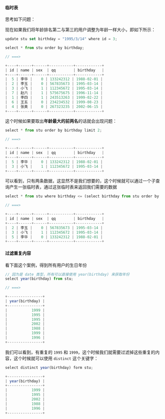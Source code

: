 #### 临时表

思考如下问题：

现在如果我们将年龄排名第二与第三的用户调整为年龄一样大小，即如下所示：

```js
update stu set birthday = "1995/3/14" where id = 3;

select * from stu order by birthday;

// ===>

+----+------+------+-----------+------------+
| id | name | sex  | qq        | birthday   |
+----+------+------+-----------+------------+
|  5 | 李华 |    0 | 133242312 | 1988-02-01 |
|  2 | 李玉 |    0 | 567835673 | 1995-03-14 |
|  3 | 小飞 |    1 | 112345672 | 1995-03-14 |
|  7 | 赵六 |    1 | 575675675 | 1996-11-14 |
|  1 | 李四 |    1 | 243513263 | 1999-02-22 |
|  6 | 王五 |    0 | 234234532 | 1999-08-23 |
|  4 | 张美 |    0 | 267323235 | 2002-06-15 |
+----+------+------+-----------+------------+
```

这个时候如果要取出**年龄最大的前两名**的话就会出现问题：

```js
select * from stu order by birthday limit 2;

// ===>

+----+------+------+-----------+------------+
| id | name | sex  | qq        | birthday   |
+----+------+------+-----------+------------+
|  5 | 李华 |    0 | 133242312 | 1988-02-01 |
|  3 | 小飞 |    1 | 112345672 | 1995-03-14 |
+----+------+------+-----------+------------+
```

可以看到，只有两条数据，这显然不是我们想要的，这个时候就可以通过一个子查询产生一张临时表，通过这张临时表来返回我们需要的数据

```js
select * from stu where birthday <= (select birthday from stu order by birthday limit 1, 1);

// ===>

+----+------+------+-----------+------------+
| id | name | sex  | qq        | birthday   |
+----+------+------+-----------+------------+
|  2 | 李玉 |    0 | 567835673 | 1995-03-14 |
|  3 | 小飞 |    1 | 112345672 | 1995-03-14 |
|  5 | 李华 |    0 | 133242312 | 1988-02-01 |
+----+------+------+-----------+------------+
```

#### 过滤重复内容

看下面这个案例，得到所有用户的生日年份

```js
// 因为是 date 类型，所有可以直接使用 year(birthday) 来获取年份
select year(birthday) from stu;

// ===>

+----------------+
| year(birthday) |
+----------------+
|           1999 |
|           1995 |
|           1995 |
|           2002 |
|           1988 |
|           1999 |
|           1996 |
+----------------+
```

我们可以看到，有重复的 ```1995``` 和 ```1999```，这个时候我们就需要过滤掉这些重复的内容，这个时候就可以使用 ```distinct``` 这个关键字：

```js
select distinct year(birthday) form stu;

+----------------+
| year(birthday) |
+----------------+
|           1999 |
|           1995 |
|           2002 |
|           1988 |
|           1996 |
+----------------+
```
